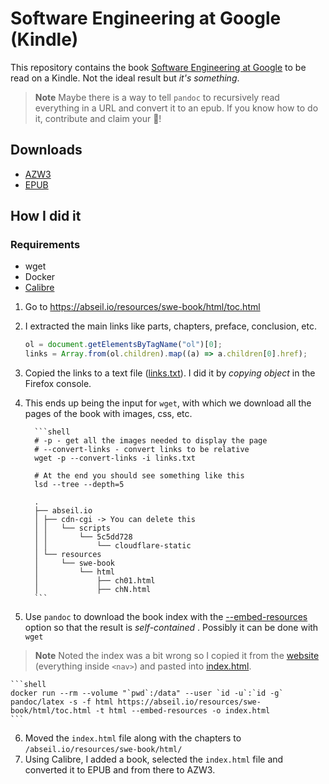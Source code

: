 # Software Engineering at Google (Kindle)

This repository contains the book [Software Engineering at Google](https://abseil.io/resources/swe-book) to be read on a Kindle.
Not the ideal result but _it's something_.

> **Note**
> Maybe there is a way to tell `pandoc` to recursively read everything in a URL and convert it to an epub. If you know how to do it, contribute and claim your 🍺!

## Downloads

-   [AZW3](https://github.com/marcorichetta/google-swe-book/raw/main/Software_Engineering_at_Google.azw3)
-   [EPUB](https://github.com/marcorichetta/google-swe-book/raw/main/Software_Engineering_at_Google.epub)

## How I did it

### Requirements

-   wget
-   Docker
-   [Calibre](https://www.calibre-ebook.com/es/download)

1.  Go to https://abseil.io/resources/swe-book/html/toc.html
2.  I extracted the main links like parts, chapters, preface, conclusion, etc.

    ```javascript
    ol = document.getElementsByTagName("ol")[0];
    links = Array.from(ol.children).map((a) => a.children[0].href);
    ```

3.  Copied the links to a text file ([links.txt](links.txt)). I did it by _copying object_ in the Firefox console.
4.  This ends up being the input for `wget`, with which we download all the pages of the book with images, css, etc.

          ```shell
          # -p - get all the images needed to display the page
          # --convert-links - convert links to be relative
          wget -p --convert-links -i links.txt

          # At the end you should see something like this
          lsd --tree --depth=5

          .
          ├── abseil.io
          │ ├── cdn-cgi -> You can delete this
          │ │   └── scripts
          │ │       └── 5c5dd728
          │ │           └── cloudflare-static
          │ └── resources
          │     └── swe-book
          │         └── html
          │             ├── ch01.html
          │             ├── chN.html
          ```

5.  Use `pandoc` to download the book index with the [--embed-resources](https://pandoc.org/MANUAL.html#option--embed-resources) option so that the result is _self-contained_ . Possibly it can be done with `wget`

> **Note**
> Noted the index was a bit wrong so I copied it from the [website](https://abseil.io/resources/swe-book/html/toc.html) (everything inside `<nav>`) and pasted into [index.html](index.html).

    ```shell
    docker run --rm --volume "`pwd`:/data" --user `id -u`:`id -g` pandoc/latex -s -f html https://abseil.io/resources/swe-book/html/toc.html -t html --embed-resources -o index.html
    ```

6.  Moved the `index.html` file along with the chapters to `/abseil.io/resources/swe-book/html/`
7.  Using Calibre, I added a book, selected the `index.html` file and converted it to EPUB and from there to AZW3.
